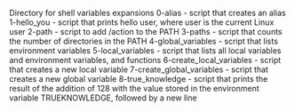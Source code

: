 Directory for shell variables expansions
0-alias - script that creates an alias
1-hello_you - script that prints hello user, where user is the current Linux user
2-path - script to add /action to the PATH
3-paths - script that counts the number of directories in the PATH
4-global_variables - script that lists environment variables
5-local_variables - script that lists all local variables and environment variables, and functions
6-create_local_variables - script that creates a new local variable
7-create_global_variables - script that creates a new global variable
8-true_knowledge - script that prints the result of the addition of 128 with the value stored in the environment variable TRUEKNOWLEDGE, followed by a new line
